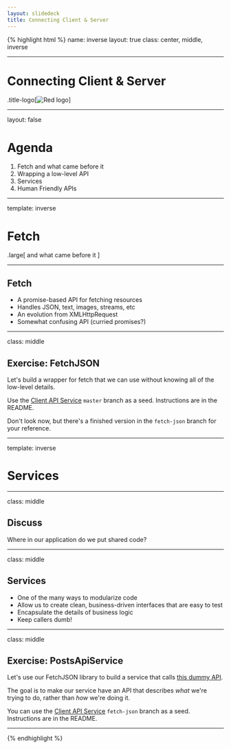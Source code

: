 ```yaml
---
layout: slidedeck
title: Connecting Client & Server
---
```


{% highlight html %}
name: inverse
layout: true
class: center, middle, inverse

---

# Connecting Client & Server

.title-logo[![Red logo](/public/img/red-logo-white.svg)]

---
layout: false

# Agenda

1. Fetch and what came before it
2. Wrapping a low-level API
3. Services
4. Human Friendly APIs

---
template: inverse

# Fetch

.large[
   and what came before it
]

---
## Fetch

- A promise-based API for fetching resources
- Handles JSON, text, images, streams, etc
- An evolution from XMLHttpRequest
- Somewhat confusing API (curried promises?)

---
class: middle

## Exercise: FetchJSON

Let's build a wrapper for fetch that we can use without knowing all of the low-level details.

Use the [Client API Service](https://github.com/redacademy/client-api-service) `master` branch as a seed.
Instructions are in the README.

Don't look now, but there's a finished version in the `fetch-json` branch for your reference.

---

template: inverse

# Services

---
class: middle

## Discuss

Where in our application do we put shared code?

---
class: middle

## Services

- One of the many ways to modularize code
- Allow us to create clean, business-driven interfaces that are easy to test
- Encapsulate the details of business logic
- Keep callers dumb!

---
class: middle

## Exercise: PostsApiService

Let's use our FetchJSON library to build a service that calls [this dummy API](https://jsonplaceholder.typicode.com).

The goal is to make our service have an API that describes _what_ we're trying to do, rather than _how_ we're doing it.

You can use the [Client API Service](https://github.com/redacademy/client-api-service) `fetch-json` branch as a seed.
Instructions are in the README.

---

{% endhighlight %}
